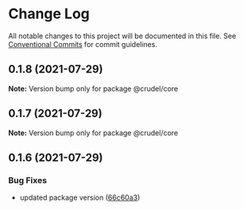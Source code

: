 # Change Log

All notable changes to this project will be documented in this file.
See [Conventional Commits](https://conventionalcommits.org) for commit guidelines.

## 0.1.8 (2021-07-29)

**Note:** Version bump only for package @crudel/core





## 0.1.7 (2021-07-29)

**Note:** Version bump only for package @crudel/core





## 0.1.6 (2021-07-29)


### Bug Fixes

* updated package version ([66c60a3](https://github.com/oszlanyikornel/cruder/commit/66c60a301b376729ecd4361cb8a7b06f9f5bdbd9))
